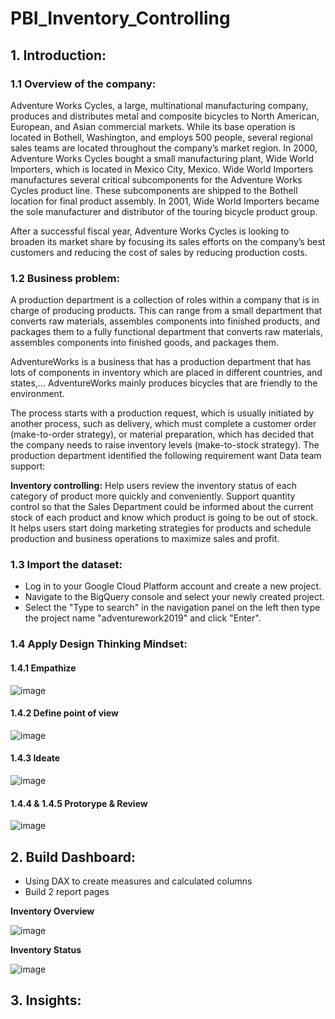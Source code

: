 # PBI_Inventory_Controlling

## 1. Introduction:

### 1.1 Overview of the company:

Adventure Works Cycles, a large, multinational manufacturing company, produces and distributes metal and composite bicycles to North American, European, and Asian commercial markets. While its base operation is located in Bothell, Washington, and employs 500 people, several regional sales teams are located throughout the company’s market region. In 2000, Adventure Works Cycles bought a small manufacturing plant, Wide World Importers, which is located in Mexico City, Mexico. Wide World Importers manufactures several critical subcomponents for the Adventure Works Cycles product line. These subcomponents are shipped to the Bothell location for final product assembly. In 2001, Wide World Importers became the sole  manufacturer and distributor of the touring bicycle product group. 

After a successful fiscal year, Adventure Works Cycles is looking to broaden its market share by focusing its sales efforts on the company’s best customers and reducing the cost of sales by reducing production costs.

### 1.2 Business problem:

A production department is a collection of roles within a company that is in charge of producing products. This can range from a small department that converts raw materials, assembles components into finished products, and packages them to a fully functional department that converts raw materials, assembles components into finished goods, and packages them.

AdventureWorks is a business that has a production department that has lots of components in inventory which are placed in different countries, and states,... AdventureWorks mainly produces bicycles that are friendly to the environment.

The process starts with a production request, which is usually initiated by another process, such as delivery, which must complete a customer order (make-to-order strategy), or material preparation, which has decided that the company needs to raise inventory levels (make-to-stock strategy). The production department identified the following requirement want Data team support: 

**Inventory controlling:** Help users review the inventory status of each category of product more quickly and conveniently. Support quantity control so that the Sales Department could be informed about the current stock of each product and know which product is going to be out of stock. It helps users start doing marketing strategies for products and schedule production and business operations to maximize sales and profit.

### 1.3 Import the dataset:

* Log in to your Google Cloud Platform account and create a new project.
* Navigate to the BigQuery console and select your newly created project.
* Select the "Type to search" in the navigation panel on the left then type the project name "adventurework2019" and click "Enter".

### 1.4 Apply Design Thinking Mindset:

#### 1.4.1 Empathize

![image](https://github.com/ngocthien2409/PBI_Inventory_Controlling/assets/155359458/47ed8a2f-acd5-4509-a220-0fc9e633ce8e)

#### 1.4.2 Define point of view

![image](https://github.com/ngocthien2409/PBI_Inventory_Controlling/assets/155359458/867200d5-71ef-4ebf-8512-723e21f40e68)

#### 1.4.3 Ideate

![image](https://github.com/ngocthien2409/PBI_Inventory_Controlling/assets/155359458/7d97da67-2ce0-4f2a-bfd3-a712bcffeadc)

#### 1.4.4 & 1.4.5 Protorype & Review 

![image](https://github.com/ngocthien2409/PBI_Inventory_Controlling/assets/155359458/a9c874bc-ca49-4948-93e9-6d333d19a76c)

## 2. Build Dashboard:

* Using DAX to create measures and calculated columns
* Build 2 report pages

**Inventory Overview**

![image](https://github.com/ngocthien2409/PBI_Inventory_Controlling/assets/155359458/4550bd2a-13af-4948-bd4a-b4a95e405296)

**Inventory Status**

![image](https://github.com/ngocthien2409/PBI_Inventory_Controlling/assets/155359458/e478b0ce-10d8-4d72-aa3c-c927d7024007)

## 3. Insights:

